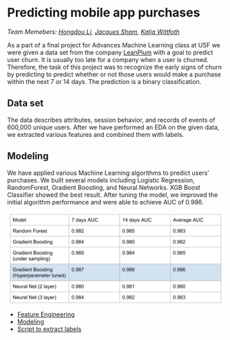 # Predicting mobile app purchases
<i> Team Memebers: [Hongdou Li](https://github.com/helenali323), [Jacques Sham](https://github.com/jacquessham), [Katja Wittfoth](https://github.com/katjawittfoth) </i>
<br>

As a part of a final project for Advances Machine Learning class at USF we were given a data set from the company [LeanPlum](https://www.leanplum.com/) with a goal to predict user churn. It is usually too late for a company when a user is churned. Therefore, the task of this project was to recognize the early signs of churn by predicting to predict whether or not those users would make a purchase within the next 7 or 14 days. The prediction is a binary classification.

## Data set
The data describes attributes, session behavior, and records of events of 600,000 unique users. After we have performed an EDA on the given data, we extracted various features and combined them with labels. 

## Modeling
We have applied various Machine Learning algorithms to predict users’ purchases. We built several models including Logistic Regression, RandomForest, Gradient Boosting, and Neural Networks. XGB Boost Classifier showed the best result. After tuning the model, we improved the initial algorithm performance and were able to achieve AUC of 0.986.

<p align="center"> <img src="Images/exp_results.png" align="middle">
</p>


* [Feature Engineering](https://github.com/katjawittfoth/User_Churn/blob/master/Feature%20Engineering/Feature_Engineering.ipynb)
* [Modeling](https://github.com/katjawittfoth/User_Churn/blob/master/Models/Model_with_Hyperparameter_Tunning.ipynb)
* [Script to extract labels](https://github.com/katjawittfoth/user-churn/blob/master/label_extract.py)
